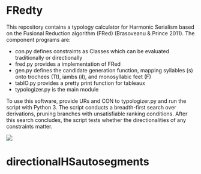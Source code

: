 # FRedty

This repository contains a typology calculator for Harmonic Serialism based on the Fusional Reduction algorithm (FRed) (Brasoveanu & Prince 2011). The component programs are:

*    con.py defines constraints as Classes which can be evaluated traditionally or directionally
*    fred.py provides a implementation of FRed
*    gen.py defines the candidate generation function, mapping syllables (s) onto trochees (Tt), iambs (iI), and monosyllabic feet (F)
*    tabIO.py provides a pretty print function for tableaux
*    typologizer.py is the main module

To use this software, provide URs and CON to typologizer.py and run the script with Python 3. The script conducts a breadth-first search over derivations, pruning branches with unsatisfiable ranking conditions. After this search concludes, the script tests whether the directionalities of any constraints matter.

![](anifred.gif)
# directionalHSautosegments
